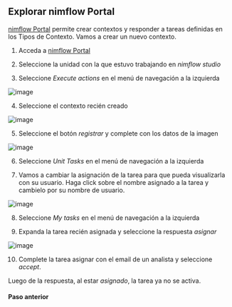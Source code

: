 ## Explorar nimflow Portal
[nimflow Portal](https://victorious-ocean-086f24010.azurestaticapps.net/) permite crear contextos y responder a tareas definidas en los Tipos de Contexto.
Vamos a crear un nuevo contexto.

1. Acceda a [nimflow Portal](https://victorious-ocean-086f24010.azurestaticapps.net/)

2. Seleccione la unidad con la que estuvo trabajando en *nimflow studio*

3. Seleccione *Execute actions* en el menú de navegación a la izquierda

![image](https://user-images.githubusercontent.com/44214222/118597273-161baf80-b772-11eb-8db0-59fa685eeb3f.png)

4. Seleccione el contexto recién creado

![image](https://user-images.githubusercontent.com/44214222/118597496-5da23b80-b772-11eb-808a-b6132c0fad9d.png)

 5. Seleccione el botón *registrar* y complete con los datos de la imagen

![image](https://user-images.githubusercontent.com/44214222/118597671-993d0580-b772-11eb-9c4b-d06a634e8a4c.png)

6. Seleccione *Unit Tasks* en el menú de navegación a la izquierda

7. Vamos a cambiar la asignación de la tarea para que pueda visualizarla con su usuario. Haga click sobre el nombre asignado a la tarea y cambielo por su nombre de usuario.

![image](https://user-images.githubusercontent.com/44214222/118598031-22543c80-b773-11eb-957e-72436a9b806f.png)

8. Seleccione *My tasks* en el menú de navegación a la izquierda

9. Expanda la tarea recién asignada y seleccione la respuesta *asignar*

![image](https://user-images.githubusercontent.com/44214222/118598235-5def0680-b773-11eb-81ca-3500dcf14bdb.png)

10. Complete la tarea asignar con el email de un analista y seleccione *accept*. 

Luego de la respuesta, al estar *asignado*, la tarea ya no se activa.

#### Paso anterior
